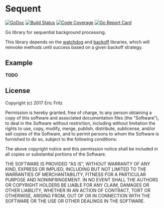# Sequent

[![GoDoc](https://godoc.org/github.com/efritz/sequent?status.svg)](https://godoc.org/github.com/efritz/sequent)
[![Build Status](https://secure.travis-ci.org/efritz/sequent.png)](http://travis-ci.org/efritz/sequent)
[![Code Coverage](http://codecov.io/github/efritz/sequent/coverage.svg?branch=master)](http://codecov.io/github/efritz/sequent?branch=master)
[![Go Report Card](https://goreportcard.com/badge/github.com/efritz/sequent)](https://goreportcard.com/report/github.com/efritz/sequent)

Go library for sequential background processing.

This library depends on the [watchdog](http://github.com/efritz/watchdog) and 
[backoff](https://github.com/efritz/backoff) libraries, which will reinvoke methods 
until success based on a given backoff strategy.

## Example

**TODO**

## License

Copyright (c) 2017 Eric Fritz

Permission is hereby granted, free of charge, to any person obtaining a copy
of this software and associated documentation files (the "Software"), to deal
in the Software without restriction, including without limitation the rights
to use, copy, modify, merge, publish, distribute, sublicense, and/or sell
copies of the Software, and to permit persons to whom the Software is
furnished to do so, subject to the following conditions:

The above copyright notice and this permission notice shall be included in
all copies or substantial portions of the Software.

THE SOFTWARE IS PROVIDED "AS IS", WITHOUT WARRANTY OF ANY KIND, EXPRESS OR
IMPLIED, INCLUDING BUT NOT LIMITED TO THE WARRANTIES OF MERCHANTABILITY,
FITNESS FOR A PARTICULAR PURPOSE AND NONINFRINGEMENT. IN NO EVENT SHALL THE
AUTHORS OR COPYRIGHT HOLDERS BE LIABLE FOR ANY CLAIM, DAMAGES OR OTHER
LIABILITY, WHETHER IN AN ACTION OF CONTRACT, TORT OR OTHERWISE, ARISING FROM,
OUT OF OR IN CONNECTION WITH THE SOFTWARE OR THE USE OR OTHER DEALINGS IN
THE SOFTWARE.
